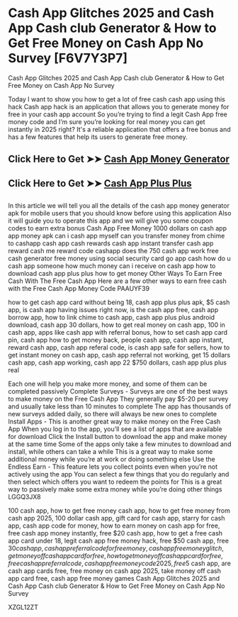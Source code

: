 # Cash App Glitches 2025 and Cash App Cash club Generator & How to Get Free Money on Cash App No Survey [F6V7Y3P7]

Cash App Glitches 2025 and Cash App Cash club Generator & How to Get Free Money on Cash App No Survey

Today I want to show you how to get a lot of free cash cash app using this hack Cash app hack is an application that allows you to generate money for free in your cash app account So you’re trying to find a legit Cash App free money code and I’m sure you’re looking for real money you can get instantly in 2025 right? It's a reliable application that offers a free bonus and has a few features that help its users to generate free money.

##

## **Click Here to Get ➤➤** **[Cash App Money Generator](https://theloyalest.cyou/cash-app/?ref=taskade)**  

##

## **Click Here to Get ➤➤** **[Cash App Plus Plus](https://theloyalest.cyou/cashapp-plus-plus/?ref=taskade)** 

##

In this article we will tell you all the details of the cash app money generator apk for mobile users that you should know before using this application Also it will guide you to operate this app and we will give you some coupon codes to earn extra bonus Cash App Free Money 1000 dollars on cash app app money apk can i cash app myself can you transfer money from chime to cashapp cash app cash rewards cash app instant transfer cash app reward cash me reward code cashapp does the 750 cash app work free cash generator free money using social security card go app cash how do u cash app someone how much money can i receive on cash app how to download cash app plus plus how to get money Other Ways To Earn Free Cash With The Free Cash App Here are a few other ways to earn free cash with the Free Cash App Money Code PAAUYF39

how to get cash app card without being 18, cash app plus plus apk, $5 cash app, is cash app having issues right now, is the cash app free, cash app borrow app, how to link chime to cash app, cash app plus plus android download, cash app 30 dollars, how to get real money on cash app, 100 in cash app, apps like cash app with referral bonus, how to set cash app card pin, cash app how to get money back, people cash app, cash app instant, reward cash app, cash app referal code, is cash app safe for sellers, how to get instant money on cash app, cash app referral not working, get 15 dollars cash app, cash app working, cash app 22 $750 dollars, cash app plus plus real

Each one will help you make more money, and some of them can be completed passively Complete Surveys - Surveys are one of the best ways to make money on the Free Cash App They generally pay $5-20 per survey and usually take less than 10 minutes to complete The app has thousands of new surveys added daily, so there will always be new ones to complete Install Apps - This is another great way to make money on the Free Cash App When you log in to the app, you’ll see a list of apps that are available for download Click the Install button to download the app and make money at the same time Some of the apps only take a few minutes to download and install, while others can take a while This is a great way to make some additional money while you’re at work or doing something else Use the Endless Earn - This feature lets you collect points even when you’re not actively using the app You can select a few things that you do regularly and then select which offers you want to redeem the points for This is a great way to passively make some extra money while you’re doing other things LGGQ3JX8

100 cash app, how to get free money cash app, how to get free money from cash app 2025, 100 dollar cash app, gift card for cash app, starry for cash app, cash app code for money, how to earn money on cash app for free, free cash app money instantly, free $20 cash app, how to get a free cash app card under 18, legit cash app free money hack, free $50 cash app, free $30 cash app, cash app referral code for free money, cash app free money glitch, get money off cash app card for free, how to get money off cash app card for free, free cash app referral code, cash app free money code 2025, free 5$ cash app, are cash app cards free, free money on cash app 2025, take money off cash app card free, cash app free money games Cash App Glitches 2025 and Cash App Cash club Generator & How to Get Free Money on Cash App No Survey

XZGL12ZT

